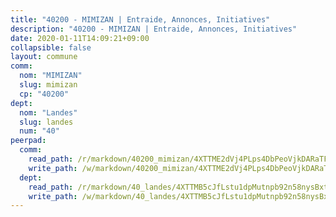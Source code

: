 ```yaml
---
title: "40200 - MIMIZAN | Entraide, Annonces, Initiatives"
description: "40200 - MIMIZAN | Entraide, Annonces, Initiatives"
date: 2020-01-11T14:09:21+09:00
collapsible: false
layout: commune
comm:
  nom: "MIMIZAN"
  slug: mimizan
  cp: "40200"
dept:
  nom: "Landes"
  slug: landes
  num: "40"
peerpad:
  comm:
    read_path: /r/markdown/40200_mimizan/4XTTME2dVj4PLps4DbPeoVjkDARaTFDNVgWiJT9WJkTM5CfAP
    write_path: /w/markdown/40200_mimizan/4XTTME2dVj4PLps4DbPeoVjkDARaTFDNVgWiJT9WJkTM5CfAP-K3TgUikJ6SMAbKJi1LnWt565tzE3T5zbhrA4iPegLYM6izpHYn6RSuPqi75bBFp93iJ8qwTDnvbDxW1awiWRGBYhVvsE63Dsrjtn72uR9HHYoGSA2BGJPa1i1yVFkhrCLgqELoR1
  dept:
    read_path: /r/markdown/40_landes/4XTTMB5cJfLstu1dpMutnpb92n58nysBxt2LvNHp8iFa2he7h
    write_path: /w/markdown/40_landes/4XTTMB5cJfLstu1dpMutnpb92n58nysBxt2LvNHp8iFa2he7h-K3TgUvrqNj5GqBsxRXbDQxXTucun7uHSVZWT5C8CgQNaESTTE4cfR63JCubPGiKkKruc9dwpRJsb8aWPbJoGCdC5JVr33cPSqpb1rkjpoPrBPEdrj3zMya2yHWSYgr5GG1nyDstK
---
```


